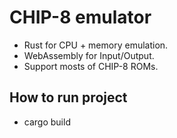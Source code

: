 # CHIP-8 emulator

- Rust for CPU + memory emulation.
- WebAssembly for Input/Output.
- Support mosts of CHIP-8 ROMs.

## How to run project

- cargo build
